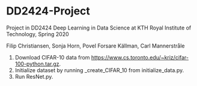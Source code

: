 # DD2424-Project
Project in DD2424 Deep Learning in Data Science at KTH Royal Institute of Technology, Spring 2020

Filip Christiansen, Sonja Horn, Povel Forsare Källman, Carl Mannerstråle



1. Download CIFAR-10 data from https://www.cs.toronto.edu/~kriz/cifar-100-python.tar.gz.
2. Initialize dataset by running _create_CIFAR_10 from initialize_data.py.
3. Run ResNet.py.
